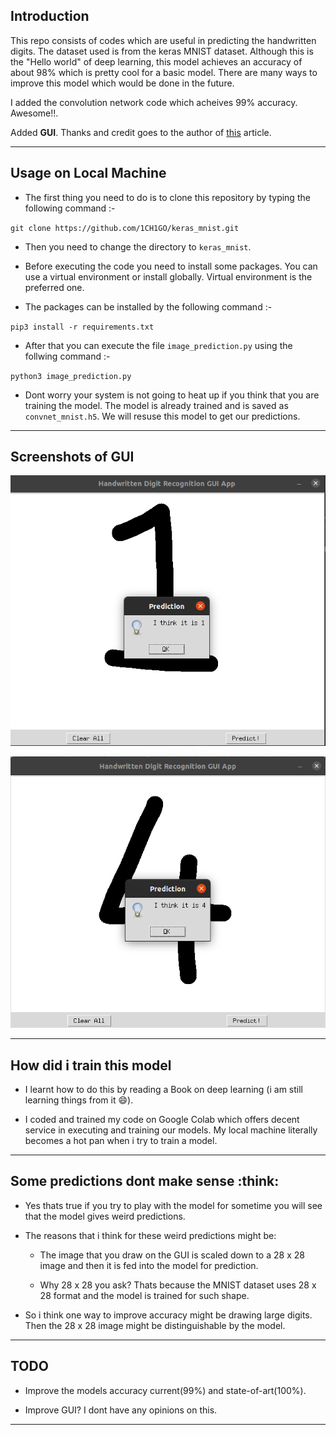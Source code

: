 ## Introduction

This repo consists of codes which are useful in predicting the handwritten digits. The dataset used is from the keras MNIST dataset. Although this is the "Hello world" of deep learning, this model achieves an accuracy of about 98% which is pretty cool for a basic model. There are many ways to improve this model which would be done in the future.

I added the convolution network code which acheives 99% accuracy. Awesome!!.

Added **GUI**. Thanks and credit goes to the author of [this](https://medium.com/analytics-vidhya/handwritten-digit-recognition-gui-app-46e3d7b37287) article. 


---

## Usage on Local Machine
* The first thing you need to do is to clone this repository by typing the following command :-

`git clone https://github.com/1CH1GO/keras_mnist.git`

* Then you need to change the directory to `keras_mnist`.

* Before executing the code you need to install some packages. You can use a virtual environment or install globally. Virtual environment is the preferred one.

* The packages can be installed by the following command :-

`pip3 install -r requirements.txt`

* After that you can execute the file `image_prediction.py` using the follwing command :-

`python3 image_prediction.py`

* Dont worry your system is not going to heat up if you think that you are training the model. The model is already trained and is saved as `convnet_mnist.h5`. We will resuse this model to get our predictions.

---

## Screenshots of GUI

![](https://github.com/1CH1GO/keras_mnist/blob/master/images/Screenshot%20from%202020-06-27%2019-35-14.png?raw=true)



![](https://github.com/1CH1GO/keras_mnist/blob/master/images/Screenshot%20from%202020-06-27%2019-35-34.png?raw=true)

---

## How did i train this model

* I learnt how to do this by reading a Book on deep learning (i am still learning things from it :smile:).

* I coded and trained my code on Google Colab which offers decent service in executing and training our models. My local machine literally becomes a hot pan when i try to train a model.

---

## Some predictions dont make sense :think:

* Yes thats true if you try to play with the model for sometime you will see that the model gives weird predictions.

* The reasons that i think for these weird predictions might be:
  - The image that you draw on the GUI is scaled down to a 28 x 28 image and then it is fed into the model for prediction.
  
  - Why 28 x 28 you ask? Thats because the MNIST dataset uses 28 x 28 format and the model is trained for such shape.
  
* So i think one way to improve accuracy might be drawing large digits. Then the 28 x 28 image might be distinguishable by the model.

---

## TODO

* Improve the models accuracy current(99%) and state-of-art(100%).

* Improve GUI? I dont have any opinions on this.

---
